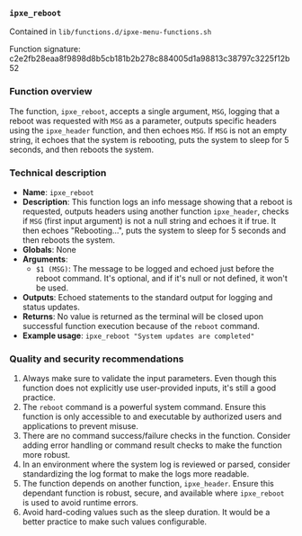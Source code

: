 ### `ipxe_reboot `

Contained in `lib/functions.d/ipxe-menu-functions.sh`

Function signature: c2e2fb28eaa8f9898d8b5cb181b2b278c884005d1a98813c38797c3225f12b52

### Function overview

The function, `ipxe_reboot`, accepts a single argument, `MSG`, logging that a reboot was requested with `MSG` as a parameter, outputs specific headers using the `ipxe_header` function, and then echoes `MSG`. If `MSG` is not an empty string, it echoes that the system is rebooting, puts the system to sleep for 5 seconds, and then reboots the system.


### Technical description

 - **Name**: `ipxe_reboot`
 - **Description**: This function logs an info message showing that a reboot is requested, outputs headers using another function `ipxe_header`, checks if `MSG` (first input argument) is not a null string and echoes it if true. It then echoes "Rebooting...", puts the system to sleep for 5 seconds and then reboots the system.
 - **Globals**: None
 - **Arguments**:
   - `$1 (MSG)`: The message to be logged and echoed just before the reboot command. It's optional, and if it's null or not defined, it won't be used.
 - **Outputs**: Echoed statements to the standard output for logging and status updates.
 - **Returns**: No value is returned as the terminal will be closed upon successful function execution because of the `reboot` command.
 - **Example usage**: `ipxe_reboot "System updates are completed"`

### Quality and security recommendations

1. Always make sure to validate the input parameters. Even though this function does not explicitly use user-provided inputs, it's still a good practice.
2. The `reboot` command is a powerful system command. Ensure this function is only accessible to and executable by authorized users and applications to prevent misuse.
3. There are no command success/failure checks in the function. Consider adding error handling or command result checks to make the function more robust.
4. In an environment where the system log is reviewed or parsed, consider standardizing the log format to make the logs more readable.
5. The function depends on another function, `ipxe_header`. Ensure this dependant function is robust, secure, and available where `ipxe_reboot` is used to avoid runtime errors.
6. Avoid hard-coding values such as the sleep duration. It would be a better practice to make such values configurable.

